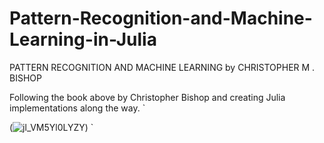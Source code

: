 # Pattern-Recognition-and-Machine-Learning-in-Julia
PATTERN RECOGNITION AND MACHINE LEARNING by CHRISTOPHER M . BISHOP

Following the book above by Christopher Bishop and creating Julia implementations along the way.
`

(![jl_VM5Yl0LYZY](https://github.com/davidAdeshinaArungbemi/Pattern-Recognition-and-Machine-Learning-in-Julia/assets/105245707/d93f4806-e407-4862-9577-d5cbd6238912))
`
